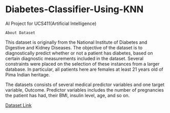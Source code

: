 # Diabetes-Classifier-Using-KNN
AI Project for UCS411(Artificial Intelligence)


`About Dataset`

This dataset is originally from the National Institute of Diabetes and Digestive and Kidney Diseases. The objective of the dataset is to diagnostically predict whether or not a patient has diabetes, based on certain diagnostic measurements included in the dataset. Several constraints were placed on the selection of these instances from a larger database. In particular, all patients here are females at least 21 years old of Pima Indian heritage.


The datasets consists of several medical predictor variables and one target variable, Outcome. Predictor variables includes the number of pregnancies the patient has had, their BMI, insulin level, age, and so on.

[Dataset Link](https://www.kaggle.com/datasets/uciml/pima-indians-diabetes-database?select=diabetes.csv)
